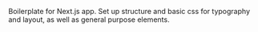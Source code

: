 
Boilerplate for Next.js app. Set up structure and basic css for typography and layout, as well as general purpose elements.

